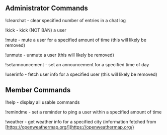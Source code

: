 ## Administrator Commands

!clearchat - clear specified number of entries in a chat log

!kick - kick (NOT BAN) a user

!mute - mute a user for a specified amount of time (this will likely be removed)

!unmute - unmute a user (this will likely be removed)

!setannouncement - set an announcement for a specified time of day

!userinfo - fetch user info for a specified user (this will likely be removed)

## Member Commands

!help - display all usable commands

!remindme - set a reminder to ping a user within a specified amount of time

!weather - get weather info for a specified city (information fetched from [https://openweathermap.org/](https://openweathermap.org/)

